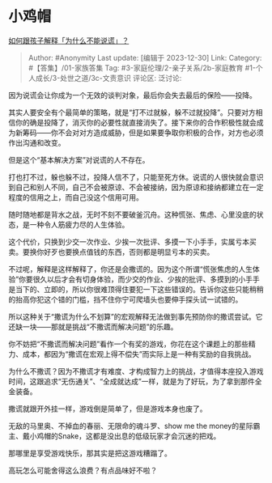 # 小鸡帽
[如何跟孩子解释「为什么不能说谎」？](https://www.zhihu.com/question/487505792/answer/3343414140)

> Author: #Anonymity
> Last update: [编辑于 2023-12-30]
> Link:
> Category: #【答集】/01-家族答集
> Tag: #3-家庭伦理/2-亲子关系/2b-家庭教育 #1-个人成长/3-处世之道/3c-文责意识
> 评论区:
> 泛讨论:

因为说谎会让你成为一个无效的谈判对象，最后你会失去最后的保险——投降。

其实人要安全有个最简单的策略，就是“打不过就躲，躲不过就投降”。只要对方相信你的确是投降了，消灭你的必要性就直接消失了。接下来你的合作积极性就会成为新筹码——你不会对对方造成威胁，但是如果要争取你积极的合作，对方也必须作出沟通和改变。

但是这个“基本解决方案”对说谎的人不存在。

打也打不过，躲也躲不过，投降人信不了，只能至死方休。说谎的人很快就会意识到自己和别人不同，自己不会被原谅、不会被接纳，因为原谅和接纳都建立在一定程度的信用之上，而自己没这个信用可用。

随时随地都是背水之战，无时不刻不要破釜沉舟。这种慌张、焦虑、心里没底的状态，是一种令人筋疲力尽的人生体验。

这个代价，只换到少交一次作业、少挨一次批评、多摸一下小手手，实属亏本买卖。要换你好歹也要换点值钱的东西，否则都是明显亏本的买卖。

不过呢，解释是这样解释了，你还是会撒谎的。因为这个所谓“慌张焦虑的人生体验”你要很久以后才会有切身体验，而少交的作业、少挨的批评、多摸到的小手手是当下的、立即的，所以你很难顶得住要犯一下这些错误的。告诉你这些只能稍稍的抬高你犯这个错的门槛，挡不住你宁可爬墙头也要伸手探头试一试错的。

所以这种关于“撒谎为什么不划算”的宏观解释无法做到事先预防你的撒谎尝试。它还缺一块——那就是挑战“不撒谎而解决问题”的乐趣。

你不妨把“不撒谎而解决问题”看作一个有奖的游戏，你花在这个课题上的那些精力、成本，都因为“撒谎在宏观上得不偿失”而实际上是一种有奖励的自我挑战。

为什么不撒谎？因为不撒谎才有难度、才构成智力上的挑战，才值得本座投入游戏时间，这跟追求“无伤通关”、“全成就达成”一样，就是为了好玩，为了拿到那件全金装备。

撒谎就跟开外挂一样，游戏倒是简单了，但是游戏本身也废了。

无敌的马里奥、不掉血的春丽、无限命的魂斗罗、show me the money的星际霸主、戴小鸡帽的Snake，这都是没出息的低级玩家才会沉迷的把戏。

那哪里是享受游戏快乐，那其实是把这游戏糟蹋了。

高玩怎么可能舍得这么浪费？有点品味好不啦？
